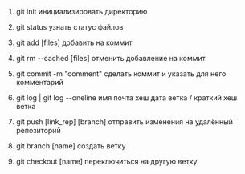 1. git init инициализировать директорию

2. git status узнать статус файлов

3. git add [files] добавить на коммит

4. git rm --cached [files] отменить добавление на коммит

5. git commit -m "comment" сделать коммит и указать для него комментарий

6. git log | git log --oneline имя почта хеш дата ветка / краткий хеш ветка

7. git push [link_rep] [branch] отправить изменения на удалённый репозиторий

8. git branch [name] создать ветку

9. git checkout [name] переключиться на другую ветку
